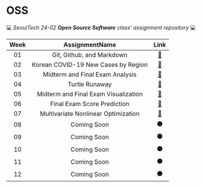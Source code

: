 # OSS
💻 *SeoulTech 24-02 **Open Source Software** class' assignment repository* 💻

Week|AssignmentName|Link
:---:|:---:|:---:
01|Git, Github, and Markdown|[🚀](https://github.com/YohanIm00/OSS/blob/main/README.md)
02|Korean COVID-19 New Cases by Region|[🚀](https://github.com/YohanIm00/OSS/blob/main/w2/covid19_statistics.md)
03|Midterm and Final Exam Analysis|[🚀](https://github.com/YohanIm00/OSS/blob/main/w3/class_score_analysis.md)
04|Turtle Runaway|[🚀](https://github.com/YohanIm00/OSS/blob/main/w4/project_proposal.md)
05|Midterm and Final Exam Visualization|[🚀](https://github.com/YohanIm00/OSS/blob/main/w5/class_score_scatter.png)
06|Final Exam Score Prediction|[🚀](https://github.com/YohanIm00/OSS/blob/main/w6/class_score_predict.png)
07|Multivariate Nonlinear Optimization|[🚀](https://github.com/YohanIm00/OSS/blob/main/w7/multivar_optimization.png)
08|Coming Soon|⚫
09|Coming Soon|⚫
10|Coming Soon|⚫
11|Coming Soon|⚫
12|Coming Soon|⚫
